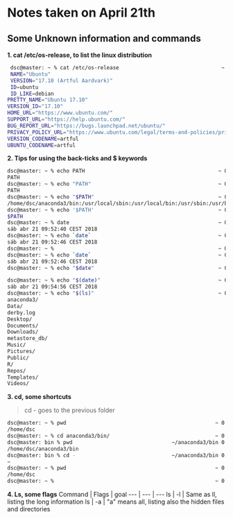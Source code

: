 # Notes taken on April 21th

## Some Unknown information and commands

**1. cat /etc/os-release, to list the linux distribution**

```bash
 dsc@master: ~ % cat /etc/os-release                                 ~ 0 9:33:53
 NAME="Ubuntu"
 VERSION="17.10 (Artful Aardvark)"
 ID=ubuntu
 ID_LIKE=debian
PRETTY_NAME="Ubuntu 17.10"
VERSION_ID="17.10"
HOME_URL="https://www.ubuntu.com/"
SUPPORT_URL="https://help.ubuntu.com/"
BUG_REPORT_URL="https://bugs.launchpad.net/ubuntu/"
PRIVACY_POLICY_URL="https://www.ubuntu.com/legal/terms-and-policies/privacy-policy"
VERSION_CODENAME=artful
UBUNTU_CODENAME=artful
```

**2. Tips for using the back-ticks and $ keywords**
```bash
dsc@master: ~ % echo PATH                                           ~ 0 9:52:09
PATH
dsc@master: ~ % echo "PATH"                                         ~ 0 9:52:14
PATH
dsc@master: ~ % echo "$PATH"                                        ~ 0 9:52:19
/home/dsc/anaconda3/bin:/usr/local/sbin:/usr/local/bin:/usr/sbin:/usr/bin:/sbin:/bin:/usr/games:/usr/local/games:/snap/bin:/usr/local/bin/popcorntime:/opt/go/bin:/usr/local/spark/bin
dsc@master: ~ % echo '$PATH'                                        ~ 0 9:52:23
$PATH
dsc@master: ~ % date                                                ~ 0 9:52:31
sáb abr 21 09:52:40 CEST 2018
dsc@master: ~ % echo `date`                                         ~ 0 9:52:40
sáb abr 21 09:52:46 CEST 2018
dsc@master: ~ %                                                     ~ 0 9:52:46
dsc@master: ~ % echo `date`                                         ~ 0 9:52:40
sáb abr 21 09:52:46 CEST 2018
dsc@master: ~ % echo "$date"                                        ~ 0 9:52:46

dsc@master: ~ % echo "$(date)"                                      ~ 0 9:54:48
sáb abr 21 09:54:56 CEST 2018
dsc@master: ~ % echo "$(ls)"                                        ~ 0 9:54:56
anaconda3/
Data/
derby.log
Desktop/
Documents/
Downloads/
metastore_db/
Music/
Pictures/
Public/
R/
Repos/
Templates/
Videos/

```

**3. cd, some shortcuts**
> cd - goes to the previous folder
``` bash
dsc@master: ~ % pwd                                                ~ 0 10:00:35
/home/dsc
dsc@master: ~ % cd anaconda3/bin/                                  ~ 0 10:00:39
dsc@master: bin % pwd                                ~/anaconda3/bin 0 10:00:54
/home/dsc/anaconda3/bin
dsc@master: bin % cd -                               ~/anaconda3/bin 0 10:00:56
~
dsc@master: ~ % pwd                                                ~ 0 10:00:58
/home/dsc
dsc@master: ~ %                                                    ~ 0 10:01:01

```

**4. Ls, some flags**
Command | Flags | goal
--- | --- | ---
ls | -l | Same as ll, listing the long information
ls | -a | "a" means all, listing also the hidden files and directories

